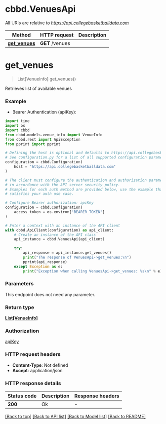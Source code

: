 # cbbd.VenuesApi

All URIs are relative to *https://api.collegebasketballdata.com*

Method | HTTP request | Description
------------- | ------------- | -------------
[**get_venues**](VenuesApi.md#get_venues) | **GET** /venues | 


# **get_venues**
> List[VenueInfo] get_venues()



Retrieves list of available venues

### Example

* Bearer Authentication (apiKey):
```python
import time
import os
import cbbd
from cbbd.models.venue_info import VenueInfo
from cbbd.rest import ApiException
from pprint import pprint

# Defining the host is optional and defaults to https://api.collegebasketballdata.com
# See configuration.py for a list of all supported configuration parameters.
configuration = cbbd.Configuration(
    host = "https://api.collegebasketballdata.com"
)

# The client must configure the authentication and authorization parameters
# in accordance with the API server security policy.
# Examples for each auth method are provided below, use the example that
# satisfies your auth use case.

# Configure Bearer authorization: apiKey
configuration = cbbd.Configuration(
    access_token = os.environ["BEARER_TOKEN"]
)

# Enter a context with an instance of the API client
with cbbd.ApiClient(configuration) as api_client:
    # Create an instance of the API class
    api_instance = cbbd.VenuesApi(api_client)

    try:
        api_response = api_instance.get_venues()
        print("The response of VenuesApi->get_venues:\n")
        pprint(api_response)
    except Exception as e:
        print("Exception when calling VenuesApi->get_venues: %s\n" % e)
```



### Parameters
This endpoint does not need any parameter.

### Return type

[**List[VenueInfo]**](VenueInfo.md)

### Authorization

[apiKey](../README.md#apiKey)

### HTTP request headers

 - **Content-Type**: Not defined
 - **Accept**: application/json

### HTTP response details
| Status code | Description | Response headers |
|-------------|-------------|------------------|
**200** | Ok |  -  |

[[Back to top]](#) [[Back to API list]](../README.md#documentation-for-api-endpoints) [[Back to Model list]](../README.md#documentation-for-models) [[Back to README]](../README.md)

